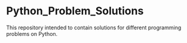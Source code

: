 # Python_Problem_Solutions
This repository intended to contain solutions for different programming problems on Python. 
